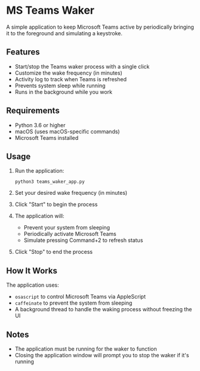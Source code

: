 # MS Teams Waker

A simple application to keep Microsoft Teams active by periodically bringing it to the foreground and simulating a keystroke.

## Features

- Start/stop the Teams waker process with a single click
- Customize the wake frequency (in minutes)
- Activity log to track when Teams is refreshed
- Prevents system sleep while running
- Runs in the background while you work

## Requirements

- Python 3.6 or higher
- macOS (uses macOS-specific commands)
- Microsoft Teams installed

## Usage

1. Run the application:
   ```
   python3 teams_waker_app.py
   ```

2. Set your desired wake frequency (in minutes)

3. Click "Start" to begin the process

4. The application will:
   - Prevent your system from sleeping
   - Periodically activate Microsoft Teams
   - Simulate pressing Command+2 to refresh status

5. Click "Stop" to end the process

## How It Works

The application uses:
- `osascript` to control Microsoft Teams via AppleScript
- `caffeinate` to prevent the system from sleeping
- A background thread to handle the waking process without freezing the UI

## Notes

- The application must be running for the waker to function
- Closing the application window will prompt you to stop the waker if it's running

